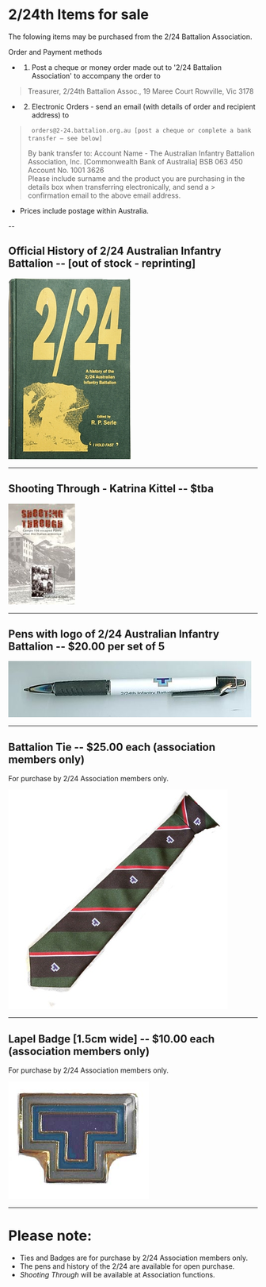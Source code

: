 

#  2/24th Items for sale

The folowing items may be purchased from the 2/24 Battalion Association.<br>

Order and Payment methods
* 1.	Post a cheque or money order made out to '2/24 Battalion Association' to accompany the order to
>    Treasurer, 2/24th Battalion Assoc.,
>    19 Maree Court
>    Rowville, Vic  3178
* 2.	Electronic Orders - send an email (with details of order and recipient address) to
>	   orders@2-24.battalion.org.au [post a cheque or complete a bank transfer – see below]
>    By bank transfer to: Account Name - The Australian Infantry Battalion Association, Inc. 
>    [Commonwealth Bank of Australia]  BSB 063 450  Account No.  1001 3626       
>    Please include surname and the product you are purchasing in the details box when transferring electronically, and send a      >    confirmation email to the above email address.

* Prices include postage within Australia.

--
## **Official History of 2/24 Australian Infantry Battalion** -- [out of stock - reprinting]

![Battalion History](images/product/book-r.jpg)


---
## **Shooting Through - Katrina Kittel** -- $tba 
![Shooting Through](images/product/shoot-r.jpg)


---
## **Pens with logo of 2/24 Australian Infantry Battalion** -- $20.00 per set of 5

![Pen](images/product/pen.jpg)


---



## **Battalion Tie** -- $25.00 each (association members only)

For purchase by 2/24 Association members only.

![Battalion Tie](images/product/tie.jpg)


---


## **Lapel Badge** [1.5cm wide] -- $10.00 each (association members only)

For purchase by 2/24 Association members only.

![Lapel Badge](images/product/badge-r.jpg)


---



# Please note:

  * Ties and Badges are for purchase by 2/24 Association members only.
  * The pens and history of the 2/24 are available for open purchase.
  * *Shooting Through* will be available at Association functions.
 

